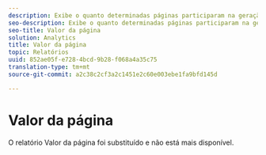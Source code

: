 ```yaml
---
description: Exibe o quanto determinadas páginas participaram na geração de renda.
seo-description: Exibe o quanto determinadas páginas participaram na geração de renda.
seo-title: Valor da página
solution: Analytics
title: Valor da página
topic: Relatórios
uuid: 852ae05f-e728-4bcd-9b28-f068a4a35c75
translation-type: tm+mt
source-git-commit: a2c38c2cf3a2c1451e2c60e003ebe1fa9bfd145d

---
```



# Valor da página

O relatório Valor da página foi substituído e não está mais disponível.

